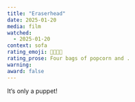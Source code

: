 ```yaml
---
title: "Eraserhead"
date: 2025-01-20
media: film
watched:
  - 2025-01-20
context: sofa
rating_emoji: 🍿🍿🍿🍿
rating_prose: Four bags of popcorn and .
warning:
award: false
---
```


It‘s only a puppet!
